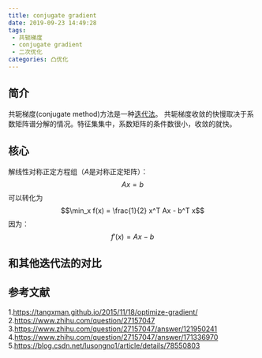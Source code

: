 ```yaml
---
title: conjugate gradient
date: 2019-09-23 14:49:28
tags:
 - 共轭梯度
 - conjugate gradient
 - 二次优化
categories: 凸优化
---
```


## 简介
共轭梯度(conjugate method)方法是一种[迭代法]()。
共轭梯度收敛的快慢取决于系数矩阵谱分解的情况。特征集集中，系数矩阵的条件数很小，收敛的就快。

## 核心
解线性对称正定方程组（$A$是对称正定矩阵）：
$$Ax=b$$
可以转化为
$$\min_x f(x) = \frac{1}{2} x^T Ax - b^T x$$
因为：
$$f'(x) = Ax-b$$


## 和其他迭代法的对比

## 参考文献
1.https://tangxman.github.io/2015/11/18/optimize-gradient/
2.https://www.zhihu.com/question/27157047
3.https://www.zhihu.com/question/27157047/answer/121950241
4.https://www.zhihu.com/question/27157047/answer/171336970
5.https://blog.csdn.net/lusongno1/article/details/78550803
